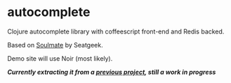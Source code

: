 # autocomplete

Clojure autocomplete library with coffeescript front-end and Redis
backed.

Based on [Soulmate](https://github.com/seatgeek/soulmate) by Seatgeek.

Demo site will use Noir (most likely).

***Currently extracting it from a [previous project](https://github.com/dmix/documeds), still a work in progress***

